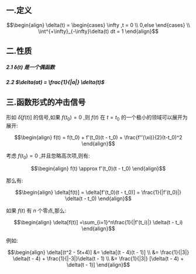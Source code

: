 ## 一.定义

$$\begin{align}
    \delta(t) = \begin{cases}
    \infty ,t = 0 \\
    0,else
\end{cases} \\
\int^{+\infty}_{-\infty}\delta(t) dt = 1
\end{align}$$

## 二.性质
##### 2.1 $\delta(t)$ 是一个偶函数
##### 2.2 $\delta(at) = \frac{1}{|a|} \delta(t)$


## 三.函数形式的冲击信号
形如 $\delta[f(t)]$ 的信号,如果 $f(t_0) = 0$ ,则 $f(t)$ 在 $t = t_0$ 的一个极小的领域可以展开为展开:

$$\begin{align}
    f(t) = f(t_0) + f'(t_0)(t - t_0) + \frac{f''(\xi)}{2}(t-t_0)^2 
\end{align}$$

考虑 $f(t_0) = 0$ ,并且忽略高次项,则有:

$$\begin{align}
    f(t) \approx f'(t_0)(t - t_0)
\end{align}$$

那么有:

$$\begin{align}
    \delta[f(t)] = \delta[f'(t_0)(t - t_0)] = \frac{1}{|f'(t_0)|} \delta(t - t_0)
\end{align}$$

如果 $f(t)$ 有 $n$ 个零点,那么:

$$\begin{align}
    \delta[f(t)] =\sum_{i=1}^n\frac{1}{|f'(t_i)|} \delta(t - t_i)
\end{align}$$

例如:

$$\begin{align}
    \delta[(t^2 - 5t+4)] &= \delta[(t - 4)(t - 1)] \\
    &= \frac{1}{|3|} \delta(t - 4) + \frac{1}{|-3|}\delta(t - 1) \\
    &= \frac{1}{|3|} [\delta(t - 4) + \delta(t - 1)]
\end{align}$$




